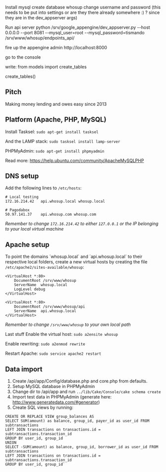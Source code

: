 Install mysql
create database whosup
change username and password (this needs to be put into settings or are they there already somewhere :) ? since they are in the dev_appserver args)


Run api server
python /srv/google_appengine/dev_appserver.py --host 0.0.0.0 --port 8081 --mysql_user=root --mysql_password=tismando /srv/www/whosup/endpoints_api/

fire up the appengine admin
http://localhost:8000

go to the console

write:
from models import create_tables

create_tables()


Pitch
--------------------

Making money lending and owes easy since 2013

Platform (Apache, PHP, MySQL)
--------------------

Install Tasksel:
`sudo apt-get install tasksel`

And the LAMP stack:
`sudo tasksel install lamp-server`

PHPMyAdmin:
`sudo apt-get install phpmyadmin`

Read more: https://help.ubuntu.com/community/ApacheMySQLPHP

DNS setup
--------------------
Add the following lines to `/etc/hosts`:
```
# Local testing
172.16.214.42   api.whosup.local whosup.local

# Pagodabox
50.97.141.37    api.whosup.com whosup.com
```

*Remember to change `172.16.214.42` to either `127.0.0.1` or the IP belonging to your local virtual machine*

Apache setup
--------------------
To point the domains ´whosup.local´ and ´api.whosup.local´ to their respective local folders, create a new virtual hosts by creating the file `/etc/apache2/sites-available/whosup`:
```
<VirtualHost *:80>
    DocumentRoot /srv/www/whosup
    ServerName  whosup.local
    LogLevel debug
</VirtualHost>

<VirtualHost *:80>
    DocumentRoot /srv/www/whosup/api
    ServerName  api.whosup.local
</VirtualHost>
```
*Remember to change `/srv/www/whosup` to your own local path*

Last stuff
Enable the virtual host: `sudo a2ensite whosup`

Enable rewriting: `sudo a2enmod rewrite`

Restart Apache: `sudo service apache2 restart`

Data import
--------------------
1. Create /api/app/Config/database.php and core.php from defaults.
2. Setup MySQL database in PHPMyAdmin
3. Change dir to /api/app and run `../lib/Cake/Console/cake schema create`
4. Import test data in PHPMyAdmin (generate here: http://www.generatedata.com/#generator)
5. Create SQL views by running:

```
CREATE OR REPLACE VIEW group_balances AS
SELECT SUM(amount) as balance, group_id, payer_id as user_id FROM subtransactions
LEFT JOIN transactions on transactions.id = subtransactions.transaction_id
GROUP BY user_id, group_id
UNION
SELECT -SUM(amount) as balance, group_id, borrower_id as user_id FROM subtransactions
LEFT JOIN transactions on transactions.id = subtransactions.transaction_id
GROUP BY user_id, group_id`
```
